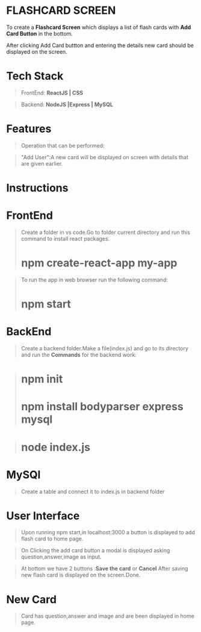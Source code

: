 # FLASHCARD SCREEN

To create a **Flashcard Screen** which displays a list of flash cards with **Add Card Button** in the bottom.

After clicking Add Card buttton and entering the details new card should be displayed on the screen.

# Tech Stack

>FrontEnd: **ReactJS | CSS**

>Backend: **NodeJS |Express | MySQL**


# Features
>Operation that can be performed:

>"Add User":A new card will be displayed on screen with details that are given earlier.

# Instructions

# FrontEnd
>Create a folder in vs code.Go to folder current directory and run this command to install react packages.            
> # npm create-react-app my-app

>To run the app in web browser run the following command:
># npm start

# BackEnd

>Create a backend folder.Make a file(index.js) and go to its directory and run the **Commands** for the backend work:

># npm init
># npm install bodyparser express mysql

># node index.js

# MySQl
>Create a table and connect it to index.js in backend folder

# User Interface

>Upon running npm start,in localhost:3000 a button is displayed to add flash card to home page.

>On Clicking the add card button a modal is displayed asking question,answer,image as input.

>At bottom we have 2 buttons :**Save the card** or **Cancel**
>After saving new flash card is displayed on the screen.Done.

# New Card
>Card has question,answer and image and are been displayed in home page.
